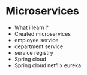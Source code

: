 # Microservices

* What i learn ?
* Created microservices
* employee service
* department service
* service registry
* Spring cloud
* Spring cloud netflix eureka
